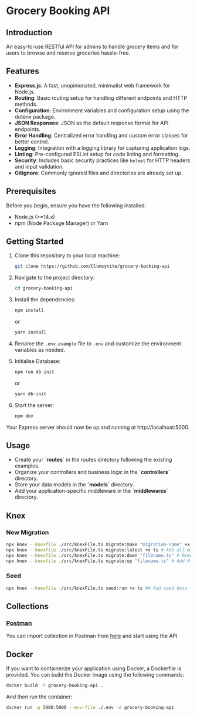 # Grocery Booking API

## Introduction
An easy-to-use RESTful API for admins to handle grocery items and for users to browse and reserve groceries hassle-free.

## Features

- **Express.js**: A fast, unopinionated, minimalist web framework for Node.js.
- **Routing**: Basic routing setup for handling different endpoints and HTTP methods.
- **Configuration**: Environment variables and configuration setup using the dotenv package.
- **JSON Responses**: JSON as the default response format for API endpoints.
- **Error Handling**: Centralized error handling and custom error classes for better control.
- **Logging**: Integration with a logging library for capturing application logs.
- **Linting**: Pre-configured ESLint setup for code linting and formatting.
- **Security**: Includes basic security practices like `helmet` for HTTP headers and input validation.
- **Gitignore**: Commonly ignored files and directories are already set up.

## Prerequisites

Before you begin, ensure you have the following installed:

- Node.js (>=14.x)
- npm (Node Package Manager) or Yarn

## Getting Started

1. Clone this repository to your local machine:

    ```bash
    git clone https://github.com/Clumsynite/grocery-booking-api
    ```


2. Navigate to the project directory:

    ```bash
    cd grocery-booking-api
    ```

3. Install the dependencies:

    ```bash
    npm install
    ```

    or

    ```bash
    yarn install
    ```

4. Rename the `.env.example` file to `.env` and customize the environment variables as needed.


5. Initialise Database:

    ```bash
    npm run db-init
    ```

    or

    ```bash
    yarn db-init
    ```

6. Start the server:

    ```bash
    npm dev
    ```

Your Express server should now be up and running at http://localhost:5000.


## Usage

- Create your **\`routes\`** in the routes directory following the existing examples.
- Organize your controllers and business logic in the **\`controllers\`** directory.
- Store your data models in the **\`models\`** directory.
- Add your application-specific middleware in the **\`middlewares\`** directory.


## Knex

### New Migration

```bash
npx knex --knexfile ./src/knexFile.ts migrate:make "migration-name" +x ts # new migration
npx knex --knexfile ./src/knexFile.ts migrate:latest +x ts # Add all migrations to db
npx knex --knexfile ./src/knexFile.ts migrate:down "filename.ts" # Remove Migration
npx knex --knexfile ./src/knexFile.ts migrate:up "filename.ts" # Add Migration

```

### Seed

```bash
npx knex --knexfile ./src/knexFile.ts seed:run +x ts ## Add seed data to db
```


## Collections

### [Postman](https://www.postman.com/)

You can import collection in Postman from [here](/collection/Grocery%20Booking%20API.postman_collection.json) and start using the API

## Docker

If you want to containerize your application using Docker, a Dockerfile is provided. You can build the Docker image using the following commands:

```bash
docker build -t grocery-booking-api .
```

And then run the container:

```bash
docker run -p 5000:5000 --env-file ./.env -d grocery-booking-api
```
